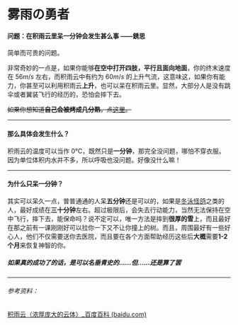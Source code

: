 # 雾雨の勇者

#### 问题：在积雨云里呆一分钟会发生甚么事 ——銹思

简单而可贵的问题。

非常奇妙的一点是，如果你能够**在空中打开四肢，平行且面向地面**，你的终末速度在 $56m/s$ 左右，而积雨云中有约为 $60m/s$ 的上升气流，这意味这，如果你有能力，你甚至可以利用积雨云**上升**，也可以呆在积雨云里。显然，大部分人是没有跳伞或者翼装飞行的经历的，恐怕会摔下去。

~~如果你想知道**自己会被烤成几分熟**，点[这里](/fancy/20220307.html)。~~

------

#### 那么具体会发生什么？

积雨云的温度可以当作 $0℃$，既然只是**一分钟**，那完全没问题，哪怕不穿衣服。因为单位体积内水并不多，所以呼吸也没问题。好像没什么嘛！

------

#### 为什么只呆一分钟？

其实可以呆久一点，普普通通的人呆**五分钟**还是可以的，如果是[冬泳怪鸽](https://baike.baidu.com/item/冬泳怪鸽/24222756)之类的人，最好成绩在**三十分钟**左右。超过极限后，会失去行动能力，当然无法保持在空中飞行，摔下去，能保命吗？说不定可以，唯一方法是摔到**很厚的雪**上，而且最好在那之前有一课刚刚好可以拉你一下又不让你撞上的树。而且，周围最好有一些好心人，他们不仅需要送你去医院，而且要在各个方面帮助经历这些后**大概**需要**1-2个月**来恢复神智的你。

##### 如果真的成功了的话，是可以名垂青史的......但......还是算了罢



------

###### 参考资料：

[积雨云（浓厚庞大的云体）_百度百科 (baidu.com)](https://baike.baidu.com/item/积雨云/45261)

